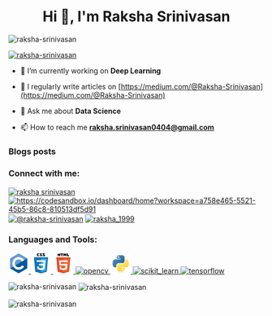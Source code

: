 <h1 align="center">Hi 👋, I'm Raksha Srinivasan</h1>
<p align="left"> <img src="https://komarev.com/ghpvc/?username=raksha-srinivasan&label=Profile%20views&color=0e75b6&style=flat" alt="raksha-srinivasan" /> </p>

<p align="left"> <a href="https://github.com/ryo-ma/github-profile-trophy"><img src="https://github-profile-trophy.vercel.app/?username=raksha-srinivasan" alt="raksha-srinivasan" /></a> </p>

- 🔭 I’m currently working on **Deep Learning**

- 📝 I regularly write articles on [https://medium.com/@Raksha-Srinivasan](https://medium.com/@Raksha-Srinivasan)

- 💬 Ask me about **Data Science**

- 📫 How to reach me **raksha.srinivasan0404@gmail.com**

### Blogs posts
<!-- BLOG-POST-LIST:START -->
<!-- BLOG-POST-LIST:END -->

<h3 align="left">Connect with me:</h3>
<p align="left">
<a href="https://linkedin.com/in/raksha srinivasan" target="blank"><img align="center" src="https://raw.githubusercontent.com/rahuldkjain/github-profile-readme-generator/master/src/images/icons/Social/linked-in-alt.svg" alt="raksha srinivasan" height="30" width="40" /></a>
<a href="https://codesandbox.com/https://codesandbox.io/dashboard/home?workspace=a758e465-5521-45b5-86c8-810513df5d91" target="blank"><img align="center" src="https://cdn.jsdelivr.net/npm/simple-icons@3.0.1/icons/codesandbox.svg" alt="https://codesandbox.io/dashboard/home?workspace=a758e465-5521-45b5-86c8-810513df5d91" height="30" width="40" /></a>
<a href="https://medium.com/@raksha-srinivasan" target="blank"><img align="center" src="https://raw.githubusercontent.com/rahuldkjain/github-profile-readme-generator/master/src/images/icons/Social/medium.svg" alt="@raksha-srinivasan" height="30" width="40" /></a>
<a href="https://www.hackerrank.com/raksha_1999" target="blank"><img align="center" src="https://raw.githubusercontent.com/rahuldkjain/github-profile-readme-generator/master/src/images/icons/Social/hackerrank.svg" alt="raksha_1999" height="30" width="40" /></a>
</p>

<h3 align="left">Languages and Tools:</h3>
<p align="left"> <a href="https://www.cprogramming.com/" target="_blank"> <img src="https://raw.githubusercontent.com/devicons/devicon/master/icons/c/c-original.svg" alt="c" width="40" height="40"/> </a> <a href="https://www.w3schools.com/css/" target="_blank"> <img src="https://raw.githubusercontent.com/devicons/devicon/master/icons/css3/css3-original-wordmark.svg" alt="css3" width="40" height="40"/> </a> <a href="https://www.w3.org/html/" target="_blank"> <img src="https://raw.githubusercontent.com/devicons/devicon/master/icons/html5/html5-original-wordmark.svg" alt="html5" width="40" height="40"/> </a> <a href="https://opencv.org/" target="_blank"> <img src="https://www.vectorlogo.zone/logos/opencv/opencv-icon.svg" alt="opencv" width="40" height="40"/> </a> <a href="https://www.python.org" target="_blank"> <img src="https://raw.githubusercontent.com/devicons/devicon/master/icons/python/python-original.svg" alt="python" width="40" height="40"/> </a> <a href="https://scikit-learn.org/" target="_blank"> <img src="https://upload.wikimedia.org/wikipedia/commons/0/05/Scikit_learn_logo_small.svg" alt="scikit_learn" width="40" height="40"/> </a> <a href="https://www.tensorflow.org" target="_blank"> <img src="https://www.vectorlogo.zone/logos/tensorflow/tensorflow-icon.svg" alt="tensorflow" width="40" height="40"/> </a> </p>

<p><img align="left" src="https://github-readme-stats.vercel.app/api/top-langs?username=raksha-srinivasan&show_icons=true&locale=en&layout=compact" alt="raksha-srinivasan" /></p>

<p>&nbsp;<img align="center" src="https://github-readme-stats.vercel.app/api?username=raksha-srinivasan&show_icons=true&locale=en" alt="raksha-srinivasan" /></p>

<p><img align="center" src="https://github-readme-streak-stats.herokuapp.com/?user=raksha-srinivasan&" alt="raksha-srinivasan" /></p>
